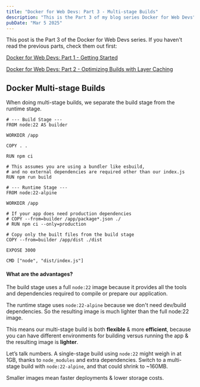 ```yaml
---
title: "Docker for Web Devs: Part 3 - Multi-stage Builds"
description: "This is the Part 3 of my blog series Docker for Web Devs"
pubDate: "Mar 5 2025"
---
```


This post is the Part 3 of the Docker for Web Devs series. If you haven't read the previous parts, check them out first:

[Docker for Web Devs: Part 1 - Getting Started](/blog/docker-for-webdevs-part-1/)

[Docker for Web Devs: Part 2 - Optimizing Builds with Layer Caching](/blog/docker-for-webdevs-part-2/)

## Docker Multi-stage Builds

When doing multi-stage builds, we separate the build stage from the runtime stage.

```docker
# --- Build Stage ---
FROM node:22 AS builder

WORKDIR /app

COPY . .

RUN npm ci

# This assumes you are using a bundler like esbuild, 
# and no external dependencies are required other than our index.js
RUN npm run build

# --- Runtime Stage ---
FROM node:22-alpine

WORKDIR /app

# If your app does need production dependencies
# COPY --from=builder /app/package*.json ./
# RUN npm ci --only=production

# Copy only the built files from the build stage
COPY --from=builder /app/dist ./dist

EXPOSE 3000

CMD ["node", "dist/index.js"]
```

#### What are the advantages?

The build stage uses a full `node:22` image because it provides all the tools and dependencies required to compile or prepare our application. 

The runtime stage uses `node:22-alpine` because we don't need dev/build dependencies. So the resulting image is much lighter than the full node:22 image.

This means our multi-stage build is both **flexible** & more **efficient**, because you can have different environments for building versus running the app & the resulting image is **lighter**.

Let’s talk numbers. A single-stage build using `node:22` might weigh in at 1GB, thanks to `node_modules` and extra dependencies. Switch to a multi-stage build with `node:22-alpine`, and that could shrink to ~160MB. 

Smaller images mean faster deployments & lower storage costs.


